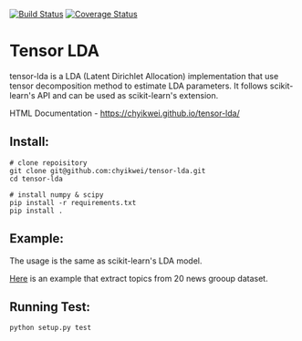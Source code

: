 [![Build Status](https://travis-ci.org/chyikwei/tensor-lda.svg?branch=master)](https://travis-ci.org/chyikwei/tensor-lda)
[![Coverage Status](https://coveralls.io/repos/github/chyikwei/tensor-lda/badge.svg?branch=master)](https://coveralls.io/github/chyikwei/tensor-lda?branch=master)

Tensor LDA
==========

tensor-lda is a LDA (Latent Dirichlet Allocation) implementation that use tensor decomposition method to estimate LDA parameters. It follows scikit-learn's API and can be used as scikit-learn's extension.

HTML Documentation - https://chyikwei.github.io/tensor-lda/


Install:
--------

```
# clone repoisitory
git clone git@github.com:chyikwei/tensor-lda.git
cd tensor-lda

# install numpy & scipy
pip install -r requirements.txt
pip install .
```

Example:
--------

The usage is the same as scikit-learn's LDA model.

[Here](https://chyikwei.github.io/tensor-lda/auto_examples/tensor_lda_with_20_news_group.html#) is an example that extract topics from 20 news grooup dataset.



Running Test:
-------------
```
python setup.py test
```
